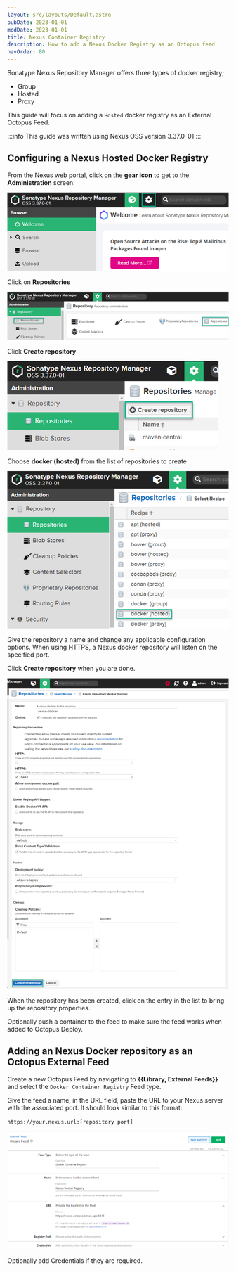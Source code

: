 ```yaml
---
layout: src/layouts/Default.astro
pubDate: 2023-01-01
modDate: 2023-01-01
title: Nexus Container Registry  
description: How to add a Nexus Docker Registry as an Octopus feed 
navOrder: 80
---
```

Sonatype Nexus Repository Manager offers three types of docker registry;
- Group
- Hosted
- Proxy

This guide will focus on adding a `Hosted` docker registry as an External Octopus Feed.

:::info
This guide was written using Nexus OSS version 3.37.0-01
:::

## Configuring a Nexus Hosted Docker Registry

From the Nexus web portal, click on the **gear icon** to get to the **Administration** screen.

![Administration gear Icon](/docs/packaging-applications/package-repositories/guides/images/nexus-nuget-administration.png)

Click on **Repositories**

![Repositories](/docs/packaging-applications/package-repositories/guides/images/nexus-repositories.png)

Click **Create repository**

![Create repository](/docs/packaging-applications/package-repositories/guides/images/nexus-create-repository.png)

Choose **docker (hosted)** from the list of repositories to create

![Docker hosted](/docs/packaging-applications/package-repositories/guides/container-registries/images/nexus-create-docker-repository.png)

Give the repository a name and change any applicable configuration options.  When using HTTPS, a Nexus docker repository will listen on the specified port.

Click **Create repository** when you are done.

![Create Nexus docker repository](/docs/packaging-applications/package-repositories/guides/container-registries/images/nexus-docker-repository.png)

When the repository has been created, click on the entry in the list to bring up the repository properties.

Optionally push a container to the feed to make sure the feed works when added to Octopus Deploy.

## Adding an Nexus Docker repository as an Octopus External Feed
Create a new Octopus Feed by navigating to **{{Library, External Feeds}}** and select the `Docker Container Registry` Feed type. 

Give the feed a name, in the URL field, paste the URL to your Nexus server with the associated port. It should look similar to this format:

`https://your.nexus.url:[repository port]`

![Nexus NuGet feed](/docs/packaging-applications/package-repositories/guides/container-registries/images/nexus-docker-feed.png)

Optionally add Credentials if they are required. 